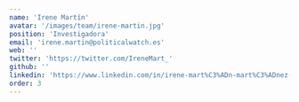 ```yaml
---
name: 'Irene Martín'
avatar: '/images/team/irene-martin.jpg'
position: 'Investigadora'
email: 'irene.martin@politicalwatch.es'
web: ''
twitter: 'https://twitter.com/IreneMart_'
github: ''
linkedin: 'https://www.linkedin.com/in/irene-mart%C3%ADn-mart%C3%ADnez-35973676/'
order: 3
---
```

